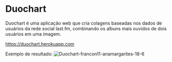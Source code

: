 # Duochart

Duochart é uma aplicação web que cria colagens baseadas nos dados de usuários da rede social last.fm, combinando os albuns mais ouvidos de dois usuários em uma imagem.

https://duochart.herokuapp.com

Exemplo de resultado:
![Duochart-francon11-anamargarites-18-6](https://user-images.githubusercontent.com/40548848/174449166-784817ff-e8c5-4810-a906-95bfca92f979.png)
